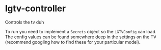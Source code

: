 # lgtv-controller

Controls the tv duh


To run you need to implement a `Secrets` object so the `LGTVConfig` can load. The config values can be found somewhere deep in the settings on the TV (recommend googling how to find these for your particular model). 
